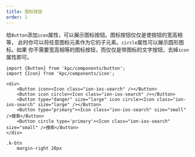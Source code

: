```yaml
---
title: 图标按钮
order: 1
---
```


给`Button`添加`icon`属性，可以展示图标按钮。图标按钮仅仅是使按钮的宽高相等，
此时你可以将任意图标元素作为它的子元素。`circle`属性可以展示圆形图标。如果
你不需要宽高相等的图标按钮，而仅仅是带图标的文字按钮，去掉`icon`属性即可。

```vdt
import {Button} from 'kpc/components/button';
import {Icon} from 'kpc/components/icon';

<div>
    <Button icon><Icon class="ion-ios-search" /></Button>
    <Button icon circle><Icon class="ion-ios-search" /></Button>
    <Button type="danger" size="large" icon circle><Icon class="ion-ios-search" size="large" /></Button>
    <Button type="primary"><Icon class="ion-ios-search" size="small" />搜索</Button>
    <Button circle type='primary'><Icon class="ion-ios-search" size="small" />搜索</Button>
</div>
```

```styl
.k-btn
    margin-right 20px
```
